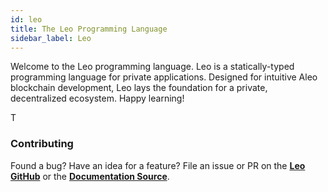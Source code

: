 ```yaml
---
id: leo
title: The Leo Programming Language
sidebar_label: Leo
---
```


Welcome to the Leo programming language. Leo is a statically-typed programming language for private applications. Designed for intuitive Aleo blockchain development, Leo lays the foundation for a private, decentralized ecosystem. Happy learning!


T


### Contributing

Found a bug? Have an idea for a feature? File an issue or PR on the [**Leo GitHub**](https://github.com/ProvableHQ/leo/issues/new/choose) or the [**Documentation Source**](https://github.com/ProvableHQ/leo-docs-source).


